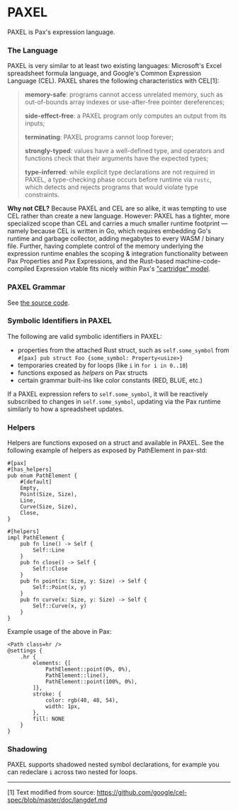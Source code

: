 # PAXEL

PAXEL is Pax's expression language.

### The Language

PAXEL is very similar to at least two existing languages: Microsoft's Excel spreadsheet formula language, and Google's Common Expression Language (CEL). PAXEL shares the following characteristics with CEL[1]:

> **memory-safe**: programs cannot access unrelated memory, such as out-of-bounds array indexes or use-after-free pointer dereferences;
> 
> **side-effect-free**: a PAXEL program only computes an output from its inputs;
> 
> **terminating**: PAXEL programs cannot loop forever;
> 
> **strongly-typed**: values have a well-defined type, and operators and functions check that their arguments have the expected types;
> 
> **type-inferred**: while explicit type declarations are not required in PAXEL, a type-checking phase occurs before runtime via `rustc`, which detects and rejects programs that would violate type constraints.

**Why not CEL?** Because PAXEL and CEL are so alike, it was tempting to use CEL rather than create a new language.  However:  PAXEL has a tighter, more specialized scope than CEL and carries a much smaller runtime footprint — namely because CEL is written in Go, which requires embedding Go's runtime and garbage collector, adding megabytes to every WASM / binary file.  Further, having complete control of the memory underlying the expression runtime enables the scoping & integration functionality between Pax Properties and Pax Expressions, and the Rust-based machine-code-compiled Expression vtable fits nicely within Pax's ["cartridge" model](./compilation-model.md).

### PAXEL Grammar

See [the source code](https://github.com/paxengine/pax/blob/master/pax-lang/src/pax.pest#L169).

### Symbolic Identifiers in PAXEL

The following are valid symbolic identifiers in PAXEL:

 - properties from the attached Rust struct, such as `self.some_symbol` from `#[pax] pub struct Foo {some_symbol: Property<usize>}`
 - temporaries created by for loops (like `i` in `for i in 0..10`)
 - functions exposed as *helpers* on Pax structs
 - certain grammar built-ins like color constants (RED, BLUE, etc.)

If a PAXEL expression refers to `self.some_symbol`, it will be reactively subscribed to changes in `self.some_symbol`, updating via the Pax runtime similarly to how a spreadsheet updates.

### Helpers

Helpers are functions exposed on a struct and available in PAXEL.  See the following example of helpers as exposed by PathElement in pax-std:

```
#[pax]
#[has_helpers]
pub enum PathElement {
    #[default]
    Empty,
    Point(Size, Size),
    Line,
    Curve(Size, Size),
    Close,
}

#[helpers]
impl PathElement {
    pub fn line() -> Self {
        Self::Line
    }
    pub fn close() -> Self {
        Self::Close
    }
    pub fn point(x: Size, y: Size) -> Self {
        Self::Point(x, y)
    }
    pub fn curve(x: Size, y: Size) -> Self {
        Self::Curve(x, y)
    }
}
```

Example usage of the above in Pax:

```
<Path class=hr />
@settings {
    .hr {
        elements: {[
            PathElement::point(0%, 0%),
            PathElement::line(),
            PathElement::point(100%, 0%),
        ]},
        stroke: {
            color: rgb(40, 48, 54),
            width: 1px,
        },
        fill: NONE
    }
}
```

### Shadowing

PAXEL supports shadowed nested symbol declarations, for example you can redeclare `i` across two nested for loops.

---

[1] Text modified from source: https://github.com/google/cel-spec/blob/master/doc/langdef.md


